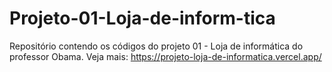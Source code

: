 # Projeto-01-Loja-de-inform-tica
Repositório contendo os códigos do projeto 01 - Loja de informática do professor Obama.
Veja mais: https://projeto-loja-de-informatica.vercel.app/
